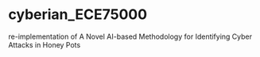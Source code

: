 # cyberian_ECE75000
re-implementation of A Novel AI-based Methodology for Identifying Cyber Attacks in Honey Pots
